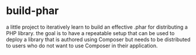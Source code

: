 # build-phar

a little project to iteratively learn to build an effective .phar for distributing a PHP library.
the goal is to have a repeatable setup that can be used to deploy a library that is authored using
Composer but needs to be distributed to users who do not want to use Composer in their application.
